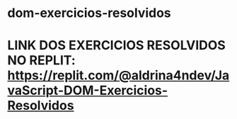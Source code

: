 # dom-exercicios-resolvidos


# LINK DOS EXERCICIOS RESOLVIDOS NO REPLIT: https://replit.com/@aldrina4ndev/JavaScript-DOM-Exercicios-Resolvidos
